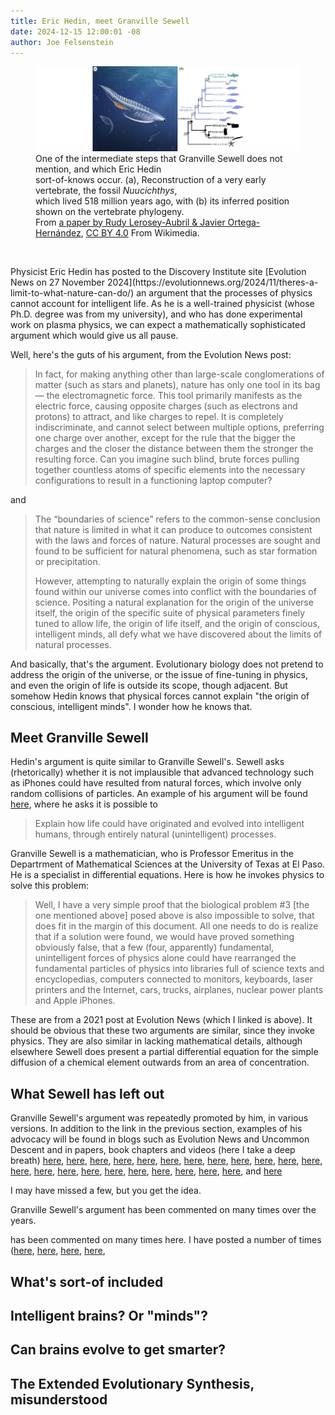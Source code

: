 ```yaml
---
title: Eric Hedin, meet Granville Sewell
date: 2024-12-15 12:00:01 -08
author: Joe Felsenstein
---
```


<div align="center">
<figure><img src="/uploads/2024/Nuucichthys.png" alt="[An intermediate step]" /><figcaption>
<div align="left">One of the intermediate steps that Granville Sewell does not 
mention, and which Eric Hedin<br/> sort-of-knows occur.  (a), Reconstruction 
of a very early vertebrate, the fossil <em>Nuucichthys</em>,<br/> which lived 
518 million years ago, with (b) its inferred position shown on the vertebrate phylogeny.<br/>  From <a rel="nofollow" class="external free" href="https://doi.org/10.1098/rsos.240350">a paper by Rudy Lerosey-Aubril &amp; Javier Ortega-Hernández</a>, <a href="https://creativecommons.org/licenses/by/4.0" title="Creative Commons Attribution 4.0">CC BY 4.0</a> From Wikimedia.</div></figcaption></figure>
</div>

<p>&nbsp;</p>
Physicist Eric Hedin has posted to the Discovery Institute site 
[Evolution News on 27 November 2024](https://evolutionnews.org/2024/11/theres-a-limit-to-what-nature-can-do/) an argument that the processes of physics cannot 
account for intelligent life.  As he is a well-trained physicist (whose Ph.D. 
degree was from my university), and who has done experimental 
work on plasma physics, we can expect a mathematically sophisticated 
argument which would give us all pause.

Well, here's the guts of his argument, from the Evolution News post: 

> In fact, for making anything other than large-scale conglomerations of matter (such as stars and planets), nature has only one tool in its bag — the electromagnetic force. This tool primarily manifests as the electric force, causing opposite charges (such as electrons and protons) to attract, and like charges to repel. It is completely indiscriminate, and cannot select between multiple options, preferring one charge over another, except for the rule that the bigger the charges and the closer the distance between them the stronger the resulting force. Can you imagine such blind, brute forces pulling together countless atoms of specific elements into the necessary configurations to result in a functioning laptop computer?

and

> The “boundaries of science” refers to the common-sense conclusion that nature is limited in what it can produce to outcomes consistent with the laws and forces of nature. Natural processes are sought and found to be sufficient for natural phenomena, such as star formation or precipitation. 
>
> However, attempting to naturally explain the origin of some things found within our universe comes into conflict with the boundaries of science. Positing a natural explanation for the origin of the universe itself, the origin of the specific suite of physical parameters finely tuned to allow life, the origin of life itself, and the origin of conscious, intelligent minds, all defy what we have discovered about the limits of natural processes.

And basically, that's the argument.  Evolutionary biology does not pretend to address the origin of the universe, or the issue of fine-tuning in physics, and even the origin of life is outside its scope, though adjacent.  But somehow Hedin knows that physical forces cannot explain "the origin of conscious, 
intelligent minds".   I wonder how he knows that.  

<!--more-->

## Meet Granville Sewell ##

Hedin's argument is quite similar to Granville Sewell's. Sewell asks (rhetorically) whether it is not implausible that advanced technology such as iPhones could have resulted from natural forces, which involve only random collisions of particles.   An example of his argument will be found [here](https://evolutionnews.org/2021/04/some-problems-can-be-proved-unsolvable/), where he asks it is possible to 
>Explain how life could have originated and evolved into intelligent humans, through entirely natural (unintelligent) processes.

Granville Sewell is a mathematician, who is Professor Emeritus in the Departrment of Mathematical Sciences at the University of Texas at El Paso.  He is a specialist in differential equations. Here is how he invokes physics to solve this problem:

> Well, I have a very simple proof that the biological problem #3  \[the one mentioned above\] posed above is also impossible to solve, that does fit in the margin of this document. All one needs to do is realize that if a solution were found, we would have proved something obviously false, that a few (four, apparently) fundamental, unintelligent forces of physics alone could have rearranged the fundamental particles of physics into libraries full of science texts and encyclopedias, computers connected to monitors, keyboards, laser printers and the Internet, cars, trucks, airplanes, nuclear power plants and Apple iPhones.

These are from a 2021 post at Evolution News (which I linked is above). It should be obvious that these two arguments are similar, since they invoke physics.  They are also similar in lacking mathematical details, although elsewhere Sewell does present a partial differential equation for the simple diffusion of a chemical element outwards from an area of concentration.

## What Sewell has left out ##

Granville Sewell's argument was repeatedly promoted by him, in various versions.  In addition to the link in the previous section, examples of his advocacy will be found in blogs such as Evolution News and Uncommon Descent and in papers, book chapters and videos (here I take a deep breath)
[here](https://www.math.utep.edu/faculty/sewell/articles/mathint.pdf), 
[here](https://www.math.utep.edu/faculty/sewell/articles/open.pdf), 
[here](https://spectator.org/47666_evolutions-thermodynamic-failure/), 
[here](https://dx.doi.org/10.1142/9789814508728_0007), [here](https://www.math.utep.edu/faculty/sewell/articles/pe_sewell.html), 
[here](https://uncommondescent.com/intelligent-design/new-video-evolution-is-a-natural-process-running-backward-2/), 
[here](https://www.math.utep.edu/faculty/sewell/AML_3497.pdf), 
[here](https://evolutionnews.org/2012/02/looking_for_the/), 
[here](https://www.amazon.com/Beginning-Other-Essays-Intelligent-Design/dp/1936599279/), 
[here](https://evolutionnews.org/2018/05/i-believe-in-the-evolution-of-life-and-the-evolution-of-automobiles/), 
[here](https://evolutionnews.org/2018/08/who-is-doing-pseudoscience/), 
[here](https://evolutionnews.org/2018/11/why-evolution-and-reproduction-are-unnatural/), 
[here](https://evolutionnews.org/2019/05/two-schemes-to-defeat-the-second-law/), 
[here](https://evolutionnews.org/2020/01/how-science-lost-its-mind/), 
[here](https://evolutionnews.org/2020/06/new-video-why-evolution-is-different/), 
[here](https://evolutionnews.org/2020/10/my-failed-computer-simulation/), 
[here](https://evolutionnews.org/2022/01/the-underlying-principle-behind-the-second-law/), 
[here](https://evolutionnews.org/2022/06/three-realities-chance-cant-explain-that-intelligent-design-can/), 
[here](https://evolutionnews.org/2023/03/yes-extraordinary-claims-require-extraordinary-evidence-lets-hear-some-for-darwinian-evolution/), 
[here](https://evolutionnews.org/2023/07/in-summary-presenting-the-evidence-for-intelligent-design/), 
[here](https://evolutionnews.org/2023/08/how-the-supernatural-entered-science/), 
[here](https://evolutionnews.org/2024/03/life-and-the-underlying-principle-behind-the-second-law-of-thermodynamics/), and 
[here](https://evolutionnews.org/2024/07/introduction-to-the-scientific-theory-of-intelligent-design/)

I may have missed a few, but you get the idea.

Granville Sewell's argument has been commented on many times over the years.   



has been commented on many times here.  I have posted a number of times ([here](http://pandasthumb.org/archives/2010/02/evidence-that-t.html), [here](http://pandasthumb.org/archives/2011/02/granville-sewel.html), [here](https://pandasthumb.org/archives/2011/11/granville-sewel-1.html), [here](http://pandasthumb.org/archives/2021/05/Granville-Sewell-thinks-its-obvious.html), 

## What's sort-of included ##

## Intelligent brains?  Or "minds"? ##

## Can brains evolve to get smarter? ##

## The Extended Evolutionary Synthesis, misunderstood ##


